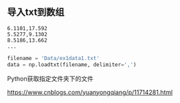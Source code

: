 ## 导入txt到数组

```
6.1101,17.592
5.5277,9.1302
8.5186,13.662
...
```



```python
filename = 'Data/ex1data1.txt'
data = np.loadtxt(filename, delimiter=',')
```

Python获取指定文件夹下的文件

https://www.cnblogs.com/yuanyongqiang/p/11714281.html



